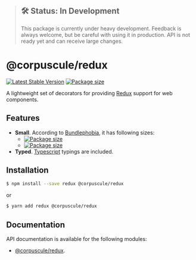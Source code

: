> ## 🛠 Status: In Development
>
> This package is currently under heavy development. Feedback is always welcome, but be careful with
> using it in production. API is not ready yet and can receive large changes.

# @corpuscule/redux

[![Latest Stable Version](https://img.shields.io/npm/v/@corpuscule/redux.svg)](https://www.npmjs.com/package/@corpuscule/redux)
[![Package size](https://badgen.net/bundlephobia/minzip/@corpuscule/redux)](https://bundlephobia.com/result?p=@corpuscule/redux)

A lightweight set of decorators for providing [Redux](https://redux.js.org/) support for web
components.

## Features

- **Small**. According to [Bundlephobia](https://bundlephobia.com), it has following sizes:
  - [![Package size](https://badgen.net/bundlephobia/min/@corpuscule/redux)](https://bundlephobia.com/result?p=@corpuscule/redux)
  - [![Package size](https://badgen.net/bundlephobia/minzip/@corpuscule/redux)](https://bundlephobia.com/result?p=@corpuscule/redux)
- **Typed**. [Typescript](http://www.typescriptlang.org/) typings are included.

## Installation

```bash
$ npm install --save redux @corpuscule/redux
```

or

```bash
$ yarn add redux @corpuscule/redux
```

## Documentation

API documentation is available for the following modules:

- [@corpuscule/redux](./docs/index.md).
